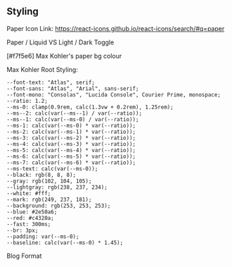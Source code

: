## Styling

Paper Icon Link: https://react-icons.github.io/react-icons/search/#q=paper

Paper / Liquid VS Light / Dark Toggle

[#f7f5e6] Max Kohler's paper bg colour

Max Kohler Root Styling:



    --font-text: "Atlas", serif;
    --font-sans: "Atlas", "Arial", sans-serif;
    --font-mono: "Consolas", "Lucida Console", Courier Prime, monospace;
    --ratio: 1.2;
    --ms-0: clamp(0.9rem, calc(1.3vw + 0.2rem), 1.25rem);
    --ms--2: calc(var(--ms--1) / var(--ratio));
    --ms--1: calc(var(--ms-0) / var(--ratio));
    --ms-1: calc(var(--ms-0) * var(--ratio));
    --ms-2: calc(var(--ms-1) * var(--ratio));
    --ms-3: calc(var(--ms-2) * var(--ratio));
    --ms-4: calc(var(--ms-3) * var(--ratio));
    --ms-5: calc(var(--ms-4) * var(--ratio));
    --ms-6: calc(var(--ms-5) * var(--ratio));
    --ms-7: calc(var(--ms-6) * var(--ratio));
    --ms-text: calc(var(--ms-0));
    --black: rgb(8, 8, 8);
    --gray: rgb(102, 104, 105);
    --lightgray: rgb(238, 237, 234);
    --white: #fff;
    --mark: rgb(249, 237, 181);
    --background: rgb(253, 253, 253);
    --blue: #2e50a6;
    --red: #c4320a;
    --fast: 300ms;
    --br: 3px;
    --padding: var(--ms-0);
    --baseline: calc(var(--ms-0) * 1.45);

Blog Format


